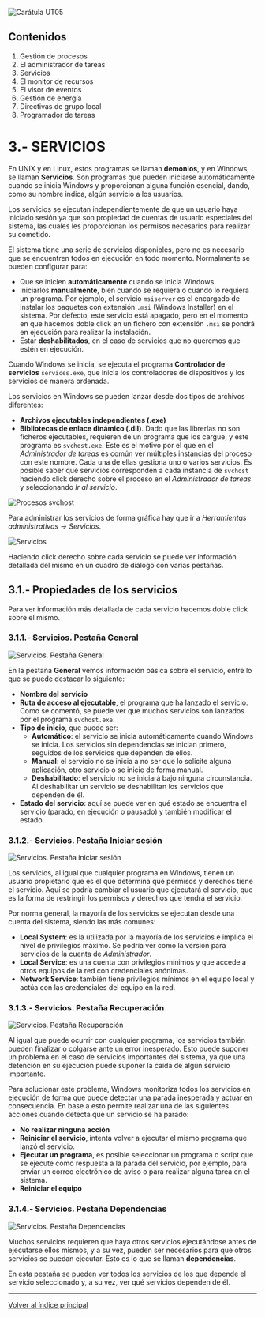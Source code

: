 ![Carátula UT05](imgs/caratula_ut05.png)

## Contenidos

1. Gestión de procesos
2. El administrador de tareas
3. Servicios
4. El monitor de recursos
5. El visor de eventos
6. Gestión de energía
7. Directivas de grupo local
8. Programador de tareas


# 3.- SERVICIOS

En UNIX y en Linux, estos programas se llaman **demonios**, y en Windows, se llaman **Servicios**. Son programas que pueden iniciarse automáticamente cuando se inicia Windows y proporcionan alguna función esencial, dando, como su nombre indica, algún servicio a los usuarios.

Los servicios se ejecutan independientemente de que un usuario haya iniciado sesión ya que son propiedad de cuentas de usuario especiales del sistema, las cuales les proporcionan los permisos necesarios para realizar su cometido.

El sistema tiene una serie de servicios disponibles, pero no es necesario que se encuentren todos en ejecución en todo momento. Normalmente se pueden configurar para:

- Que se inicien **automáticamente** cuando se inicia Windows.
- Iniciarlos **manualmente**, bien cuando se requiera o cuando lo requiera un programa. Por ejemplo, el servicio `msiserver` es el encargado de instalar los paquetes con extensión `.msi` (Windows Installer) en el sistema. Por defecto, este servicio está apagado, pero en el momento en que hacemos doble click en un fichero con extensión `.msi` se pondrá en ejecución para realizar la instalación.
- Estar **deshabilitados**, en el caso de servicios que no queremos que estén en ejecución.


Cuando Windows se inicia, se ejecuta el programa **Controlador de servicios** `services.exe`, que inicia los controladores de dispositivos y los servicios de manera ordenada. 


Los servicios en Windows se pueden lanzar desde dos tipos de archivos diferentes:

- **Archivos ejecutables independientes (.exe)**
- **Bibliotecas de enlace dinámico (.dll)**. Dado que las librerías no son ficheros ejecutables, requieren de un programa que los cargue, y este programa es ``svchost.exe``. Este es el motivo por el que en el *Administrador de tareas* es común ver múltiples instancias del proceso con este nombre. Cada una de ellas gestiona uno o varios servicios. Es posible saber qué servicios corresponden a cada instancia de `svchost` haciendo click derecho sobre el proceso en el *Administrador de tareas* y seleccionando *Ir al servicio*.

![Procesos svchost](imgs/servicios_svchost.png)

Para administrar los servicios de forma gráfica hay que ir a *Herramientas administrativas -> Servicios*.	

![Servicios](imgs/services_vista_global.png)

Haciendo click derecho sobre cada servicio se puede ver información detallada del mismo en un cuadro de diálogo con varias pestañas.

## 3.1.- Propiedades de los servicios

Para ver información más detallada de cada servicio hacemos doble click sobre el mismo.	


### 3.1.1.- Servicios. Pestaña General

![Servicios. Pestaña General](imgs/services_general.png)

En la pestaña **General** vemos información básica sobre el servicio, entre lo que se puede destacar lo siguiente:

- **Nombre del servicio**
- **Ruta de acceso al ejecutable**, el programa que ha lanzado el servicio. Como se comentó, se puede ver que muchos servicios son lanzados por el programa `svchost.exe`.
- **Tipo de inicio**, que puede ser:
  - **Automático**: el servicio se inicia automáticamente cuando Windows se inicia. Los servicios sin dependencias se inician primero, seguidos de los servicios que dependen de ellos.
  - **Manual**: el servicio no se inicia a no ser que lo solicite alguna aplicación, otro servicio o se inicie de forma manual.
  - **Deshabilitado**: el servicio no se iniciará bajo ninguna circunstancia. Al deshabilitar un servicio se deshabilitan los servicios que dependen de él.	
- **Estado del servicio**: aquí se puede ver en qué estado se encuentra el servicio (parado, en ejecución o pausado) y también modificar el estado.

### 3.1.2.- Servicios. Pestaña Iniciar sesión

![Servicios. Pestaña iniciar sesión](imgs/services_iniciar_sesion.png)

Los servicios, al igual que cualquier programa en Windows, tienen un usuario propietario que es el que determina qué permisos y derechos tiene el servicio. Aquí se podría cambiar el usuario que ejecutará el servicio, que es la forma de restringir los permisos y derechos que tendrá el servicio.

Por norma general, la mayoría de los servicios se ejecutan desde una cuenta del sistema, siendo las más comunes:

- **Local System**: es la utilizada por la mayoría de los servicios e implica el nivel de privilegios máximo. Se podría ver como la versión para servicios de la cuenta de *Administrador*.
- **Local Service**: es una cuenta con privilegios mínimos y que accede a otros equipos de la red con credenciales anónimas.
- **Network Service**: también tiene privilegios mínimos en el equipo local y actúa con las credenciales del equipo en la red.

### 3.1.3.- Servicios. Pestaña Recuperación

![Servicios. Pestaña Recuperación](imgs/services_recuperacion.png)

Al igual que puede ocurrir con cualquier programa, los servicios también pueden finalizar o colgarse ante un error inesperado. Esto puede suponer un problema en el caso de servicios importantes del sistema, ya que una detención en su ejecución puede suponer la caída de algún servicio importante.

Para solucionar este problema, Windows monitoriza todos los servicios en ejecución de forma que puede detectar una parada inesperada y actuar en consecuencia. En base a esto permite realizar una de las siguientes acciones cuando detecta que un servicio se ha parado:

- **No realizar ninguna acción**
- **Reiniciar el servicio**, intenta volver a ejecutar el mismo programa que lanzó el servicio.
- **Ejecutar un programa**, es posible seleccionar un programa o script que se ejecute como respuesta a la parada del servicio, por ejemplo, para enviar un correo electrónico de aviso o para realizar alguna tarea en el sistema.
- **Reiniciar el equipo**

### 3.1.4.- Servicios. Pestaña Dependencias

![Servicios. Pestaña Dependencias](imgs/services_dependencias.png)

Muchos servicios requieren que haya otros servicios ejecutándose antes de ejecutarse ellos mismos, y a su vez, pueden ser necesarios para que otros servicios se puedan ejecutar. Esto es lo que se llaman **dependencias**.

En esta pestaña se pueden ver todos los servicios de los que depende el servicio seleccionado y, a su vez, ver qué servicios dependen de él.



***
[Volver al índice principal](index_UT05.md)